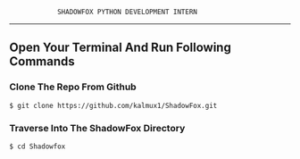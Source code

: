                 SHADOWFOX PYTHON DEVELOPMENT INTERN

---

## Open Your Terminal And Run Following Commands

### Clone The Repo From Github

    $ git clone https://github.com/kalmux1/ShadowFox.git

### Traverse Into The ShadowFox Directory

    $ cd Shadowfox
